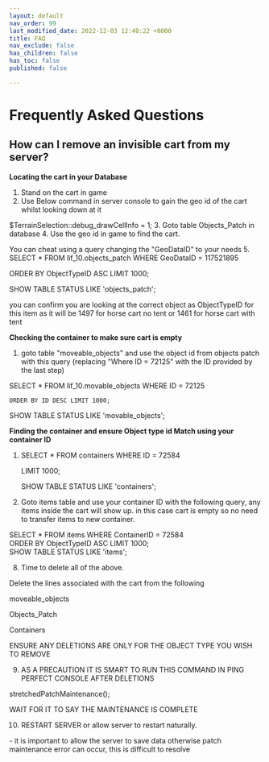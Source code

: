 ```yaml
---
layout: default
nav_order: 99
last_modified_date: 2022-12-03 12:48:22 +0000
title: FAQ
nav_exclude: false
has_children: false
has_toc: false
published: false

---
```

# Frequently Asked Questions

## How can I remove an invisible cart from my server?

**Locating the cart in your Database**

1.  Stand on the cart in game
2.  Use Below command in server console to gain the geo id of the cart whilst looking down at it

   $TerrainSelection::debug_drawCellInfo = 1;
3.  Goto table Objects_Patch in database
4. Use the geo id in game to find the cart.

   You can cheat using a query changing the "GeoDataID" to your needs
5.  SELECT * FROM lif_10.objects_patch WHERE GeoDataID = 117521895

 ORDER BY ObjectTypeID ASC LIMIT 1000;

SHOW TABLE STATUS LIKE 'objects_patch';

you can confirm you are looking at the correct object as ObjectTypeID for this item as it will be 1497 for horse cart no tent or 1461 for horse cart with tent

**Checking the container to make sure cart is empty**

1.  goto table "moveable_objects" and use the object id from objects patch with this query (replacing "Where ID = 72125" with the ID provided by the last step)

   SELECT * FROM lif_10.movable_objects WHERE ID = 72125

    ORDER BY ID DESC LIMIT 1000;

   SHOW TABLE STATUS LIKE 'movable_objects';

**Finding the container and ensure Object type id Match using your container ID**

1. SELECT * FROM containers WHERE ID = 72584 

    LIMIT 1000;

   SHOW TABLE STATUS LIKE 'containers';
2.  Goto items table and use your container ID with the following query, any items inside the cart will show up. in this case cart is empty so no need to transfer items to new container.

SELECT * FROM items WHERE ContainerID = 72584  
ORDER BY ObjectTypeID ASC LIMIT 1000;  
SHOW TABLE STATUS LIKE 'items';

8) Time to delete all of the above.

Delete the lines associated with the cart from the following

moveable_objects

Objects_Patch

Containers

ENSURE ANY DELETIONS ARE ONLY FOR THE OBJECT TYPE YOU WISH TO REMOVE

9) AS A PRECAUTION IT IS SMART TO RUN THIS COMMAND IN PING PERFECT CONSOLE AFTER DELETIONS

stretchedPatchMaintenance();

WAIT FOR IT TO SAY THE MAINTENANCE IS COMPLETE

10)  RESTART SERVER or allow server to restart naturally.

\- it is important to allow the server to save data otherwise patch maintenance error can occur, this is difficult to resolve  
  
  
  
  
 